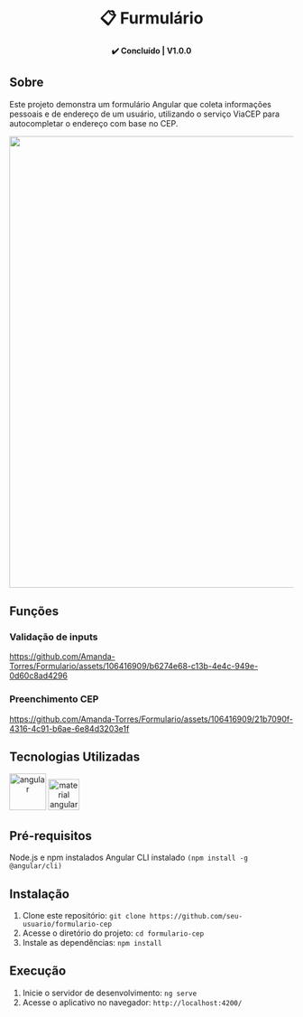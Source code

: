 <h1 align="center"> 
	  📋 Furmulário
</h1>
<h4 align="center"> 
	  ✔️ Concluído | V1.0.0
</h4>

## Sobre

Este projeto demonstra um formulário Angular que coleta informações pessoais e de endereço de um usuário, utilizando o serviço ViaCEP para autocompletar o endereço com base no CEP.

<div align="center" >
  <img src="https://github.com/Amanda-Torres/Formulario/assets/106416909/6cd35be0-6e8d-4cbf-a7de-364f2f3e6adc" width="800">
</div>

## Funções 
### Validação de inputs

https://github.com/Amanda-Torres/Formulario/assets/106416909/b6274e68-c13b-4e4c-949e-0d60c8ad4296

### Preenchimento CEP

https://github.com/Amanda-Torres/Formulario/assets/106416909/21b7090f-4316-4c91-b6ae-6e84d3203e1f



## Tecnologias Utilizadas

<div style="text-align: center; display: inline-block">  
    <img src="https://cdn.jsdelivr.net/gh/devicons/devicon@latest/icons/angular/angular-original.svg" alt="angular" width="65px">
    <img src="https://cdn.jsdelivr.net/gh/devicons/devicon@latest/icons/angularmaterial/angularmaterial-original.svg" alt="material angular" width="55px">
</div>

## Pré-requisitos

Node.js e npm instalados
Angular CLI instalado `(npm install -g @angular/cli)`

## Instalação

1. Clone este repositório: `git clone https://github.com/seu-usuario/formulario-cep`
2. Acesse o diretório do projeto: `cd formulario-cep`
3. Instale as dependências: `npm install`

## Execução

1. Inicie o servidor de desenvolvimento: `ng serve`
2. Acesse o aplicativo no navegador: `http://localhost:4200/`

